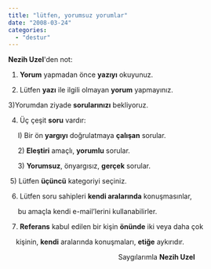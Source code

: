 ```yaml
---
title: "lütfen, yorumsuz yorumlar"
date: "2008-03-24"
categories: 
  - "destur"
---
```


**Nezih Uzel**'den not: 

1) **Yorum** yapmadan önce **yazıyı** okuyunuz.

2) Lütfen **yazı** ile ilgili olmayan **yorum** yapmayınız.

3)Yorumdan ziyade **sorularınızı** bekliyoruz.

4) Üç çeşit **soru** vardır:

     I) Bir ön **yargıyı** doğrulatmaya **çalışan** sorular.

     2) **Eleştiri** amaçlı, **yorumlu** sorular.

     3) **Yorumsuz**, önyargısız, **gerçek** sorular.

 5) Lütfen **üçüncü** kategoriyi seçiniz.

6) Lütfen soru sahipleri **kendi aralarında** konuşmasınlar,

     bu amaçla kendi e-mail’lerini kullanabilirler.

7) **Referans** kabul edilen bir kişin **önünde** iki veya daha çok

    kişinin, **kendi** aralarında konuşmaları, **etiğe** aykırıdır.

                                                         Saygılarımla **Nezih Uzel**
